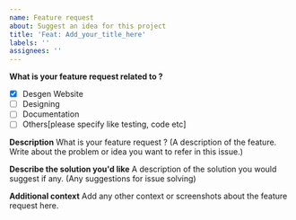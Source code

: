 ```yaml
---
name: Feature request
about: Suggest an idea for this project
title: 'Feat: Add_your_title_here'
labels: ''
assignees: ''
---
```


<!--- Delete things that may be irrelevant to your feature request. --->
<!--- Remove the description of topics like in "**Description**" remove "What is your feature request ? (A description of the...." --->

**What is your feature request related to ?**

- [x] Desgen Website
- [ ] Designing
- [ ] Documentation
- [ ] Others[please specify like testing, code etc]

**Description**
What is your feature request ? (A description of the feature. Write about the problem or idea you want to refer in this issue.)

**Describe the solution you'd like**
A description of the solution you would suggest if any. (Any suggestions for issue solving)

**Additional context**
Add any other context or screenshots about the feature request here.
